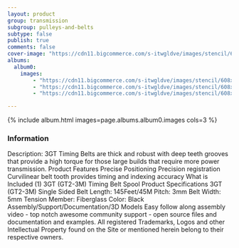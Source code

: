 ```yaml
---
layout: product
group: transmission
subgroup: pulleys-and-belts
subtype: false
publish: true
comments: false
cover-image: "https://cdn11.bigcommerce.com/s-itwgldve/images/stencil/608x608/products/182/3686/spool__59858.1675310609.png?c=2"
albums:
  album0:
    images:
        - "https://cdn11.bigcommerce.com/s-itwgldve/images/stencil/608x608/products/182/3686/spool__59858.1675310609.png?c=2"
        - "https://cdn11.bigcommerce.com/s-itwgldve/images/stencil/608x608/products/182/3684/Sizes__91947.1675310608.png?c=2"
        - "https://cdn11.bigcommerce.com/s-itwgldve/images/stencil/608x608/products/182/3685/belt__73896.1675310609.png?c=2"

---
```


{% include album.html images=page.albums.album0.images cols=3 %}

### Information

Description:
 3GT Timing Belts are thick and robust with deep teeth grooves that provide a high torque for those large builds that require more power transmission. Product Features   Precise Positioning Precision registration Curvilinear belt tooth provides timing and indexing accuracy What is Included  (1) 3GT (GT2-3M) Timing Belt Spool Product Specifications  3GT (GT2-3M) Single Sided Belt Length: 145Feet/45M Pitch: 3mm Belt Width: 5mm Tension Member: Fiberglass Color: Black   Assembly/Support/Documentation/3D Models   Easy follow along assembly video - top notch awesome community support - open source files and documentation and examples. All registered Trademarks, Logos and other Intellectual Property found on the Site or mentioned herein belong to their respective owners.   


